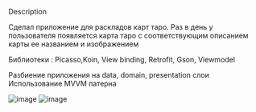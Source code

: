 Description

Сделал приложение для раскладов карт таро. Раз в день у пользователя появляется карта таро с соответствующим описанием карты ее названием и изображением

Библиотеки : Picasso,Koin, View binding, Retrofit, Gson, Viewmodel

Разбиение приложения на data, domain, presentation слои
Использование MVVM патерна

![image](https://user-images.githubusercontent.com/82571138/177314379-1289f364-b61e-49e6-8e3e-3d6697502011.png)
![image](https://user-images.githubusercontent.com/82571138/177314456-6ffc91ae-2126-4cb9-a78d-b87fbe4a6726.png)

